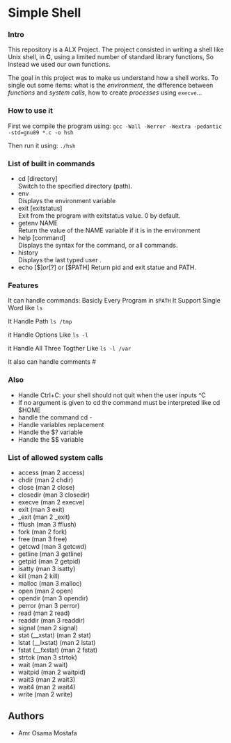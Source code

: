 # Simple Shell

### Intro
This repository is a ALX Project. The project consisted in writing a shell like Unix shell, in **C**, using a limited number of standard library functions, So Instead we used our own functions.

The goal in this project was to make us understand how a shell works. To single out some items: what is the *environment*, the difference between *functions* and *system calls*, how to create *processes* using `execve`...  


### How to use it
First we compile the program using:
`gcc -Wall -Werror -Wextra -pedantic -std=gnu89 *.c -o hsh`

Then run it using:
`./hsh`

### List of built in commands
* cd [directory]  
Switch to the specified directory (path).
* env  
Displays the environment variable
* exit [exitstatus]  
Exit from the program with exitstatus value. 0 by default.
* getenv NAME  
Return the value of the NAME variable if it is in the environment
* help [command]  
Displays the syntax for the command, or all commands.  
* history  
Displays the last typed user .
* echo [$$] or [$?] or [$PATH]
Return pid and exit statue and PATH.

### Features
It can handle commands:
Basicly Every Program in `$PATH`
It Support Single Word like `ls` 

It Handle Path `ls /tmp`

it Handle Options Like `ls -l`

it Handle All Three Togther Like `ls -l /var `

It also can handle comments #

### Also
* Handle Ctrl+C: your shell should not quit when the user inputs ^C
* If no argument is given to cd the command must be interpreted like cd $HOME
* handle the command cd -
* Handle variables replacement
* Handle the $? variable
* Handle the $$ variable

### List of allowed system calls

   * access (man 2 access)
   * chdir (man 2 chdir)
   * close (man 2 close)
   * closedir (man 3 closedir)
   * execve (man 2 execve)
   * exit (man 3 exit)
   * _exit (man 2 _exit)
   * fflush (man 3 fflush)
   * fork (man 2 fork)
   * free (man 3 free)
   * getcwd (man 3 getcwd)
   * getline (man 3 getline)
   * getpid (man 2 getpid)
   * isatty (man 3 isatty)
   * kill (man 2 kill)
   * malloc (man 3 malloc)
   * open (man 2 open)
   * opendir (man 3 opendir)
   * perror (man 3 perror)
   * read (man 2 read)
   * readdir (man 3 readdir)
   * signal (man 2 signal)
   * stat (__xstat) (man 2 stat)
   * lstat (__lxstat) (man 2 lstat)
   * fstat (__fxstat) (man 2 fstat)
   * strtok (man 3 strtok)
   * wait (man 2 wait)
   * waitpid (man 2 waitpid)
   * wait3 (man 2 wait3)
   * wait4 (man 2 wait4)
   * write (man 2 write)

## Authors
* Amr Osama Mostafa
